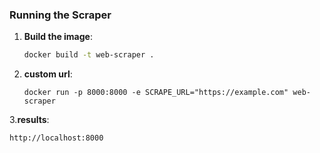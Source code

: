 ### Running the Scraper

1. **Build the image**:
   ```bash
   docker build -t web-scraper .

2. **custom url**:
   ```
   docker run -p 8000:8000 -e SCRAPE_URL="https://example.com" web-scraper

3.**results**:
   ```
  http://localhost:8000
   
